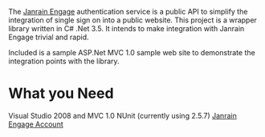 The [Janrain Engage](http://www.janrain.com/products/engage) authentication service is a public API to simplify the integration of single sign on into a public website. This project is a wrapper library written in C# .Net 3.5. It intends to make integration with Janrain Engage trivial and rapid.

Included is a sample ASP.Net MVC 1.0 sample web site to demonstrate the integration points with the library.

# What you Need
Visual Studio 2008 and MVC 1.0
NUnit (currently using 2.5.7)
[Janrain Engage Account](http://www.janrain.com/products/engage) 
